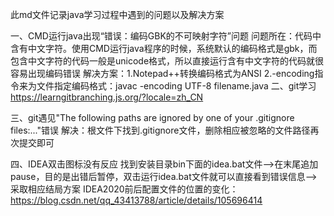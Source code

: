 此md文件记录java学习过程中遇到的问题以及解决方案



一、CMD运行java出现“错误：编码GBK的不可映射字符”问题
    问题所在：代码中含有中文字符。使用CMD运行java程序的时候，系统默认的编码格式是gbk，而包含中文字符的代码一般是unicode格式，所以直接运行含有中文字符的代码就很容易出现编码错误
    解决方案：1.Notepad++转换编码格式为ANSI
             2.-encoding指令来为文件指定编码格式：javac -encoding UTF-8 filename.java
二、git学习
https://learngitbranching.js.org/?locale=zh_CN

三、git遇见"The following paths are ignored by one of your .gitignore files:..."错误
解决：根文件下找到.gitignore文件，删除相应被忽略的文件路径再次提交即可

四、IDEA双击图标没有反应
找到安装目录bin下面的idea.bat文件-->在末尾追加pause，目的是出错后暂停，双击运行idea.bat文件就可以直接看到错误信息-->采取相应结局方案
IDEA2020前后配置文件的位置的变化：https://blog.csdn.net/qq_43413788/article/details/105696414